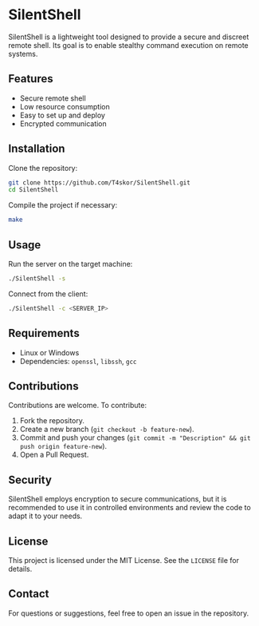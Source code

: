 # SilentShell

SilentShell is a lightweight tool designed to provide a secure and discreet remote shell. Its goal is to enable stealthy command execution on remote systems.

## Features
- Secure remote shell
- Low resource consumption
- Easy to set up and deploy
- Encrypted communication

## Installation

Clone the repository:

```sh
git clone https://github.com/T4skor/SilentShell.git
cd SilentShell
```

Compile the project if necessary:

```sh
make
```

## Usage

Run the server on the target machine:

```sh
./SilentShell -s
```

Connect from the client:

```sh
./SilentShell -c <SERVER_IP>
```

## Requirements
- Linux or Windows
- Dependencies: `openssl`, `libssh`, `gcc`

## Contributions

Contributions are welcome. To contribute:
1. Fork the repository.
2. Create a new branch (`git checkout -b feature-new`).
3. Commit and push your changes (`git commit -m "Description" && git push origin feature-new`).
4. Open a Pull Request.

## Security

SilentShell employs encryption to secure communications, but it is recommended to use it in controlled environments and review the code to adapt it to your needs.

## License

This project is licensed under the MIT License. See the `LICENSE` file for details.

## Contact

For questions or suggestions, feel free to open an issue in the repository.
